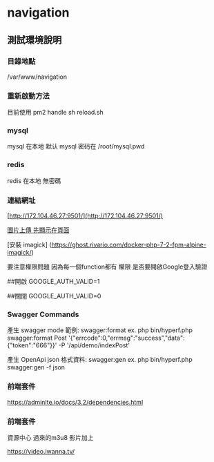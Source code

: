 # navigation

## 測試環境說明

### 目錄地點

/var/www/navigation

### 重新啟動方法
目前使用 pm2 handle 
sh reload.sh 

### mysql

mysql 在本地
默认 mysql 密码在 /root/mysql.pwd

### redis

redis 在本地
無密碼

### 連結網址

[http://172.104.46.27:9501/](http://172.104.46.27:9501/)


[圖片上傳 先顯示在頁面](https://www.raymondcamden.com/2013/10/01/MultiFile-Uploads-and-Multiple-Selects)

[安裝 imagick] (https://ghost.rivario.com/docker-php-7-2-fpm-alpine-imagick/)

要注意權限問題 因為每一個function都有 權限
是否要開啟Google登入驗證

##開啟
GOOGLE_AUTH_VALID=1

##關閉
GOOGLE_AUTH_VALID=0

### Swagger Commands
產生 swagger mode 範例: swagger:format
ex. php bin/hyperf.php swagger:format Post '{"errcode":0,"errmsg":"success","data":{"token":"666"}}' -P '/api/demo/indexPost'

產生 OpenApi json 格式資料: swagger:gen
ex. php bin/hyperf.php swagger:gen -f json

### 前端套件

https://adminlte.io/docs/3.2/dependencies.html

### 前端套件

資源中心 過來的m3u8 影片加上 

https://video.iwanna.tv/
